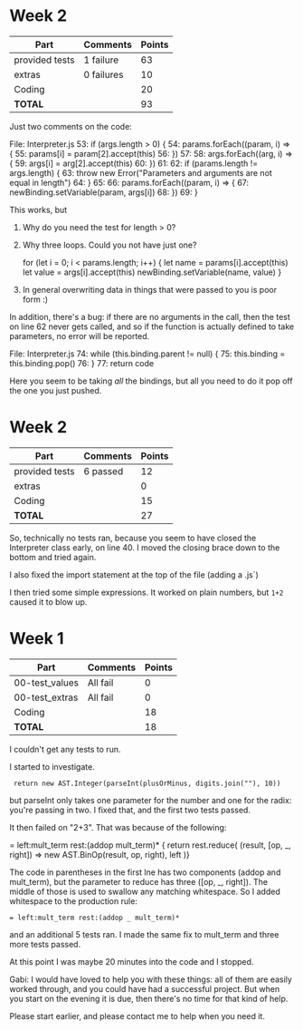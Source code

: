 # Week 2

| Part           | Comments    | Points |
|----------------|-------------|--------|
| provided tests | 1 failure   |     63 |
| extras         | 0 failures  |     10 |  ** wow! **
| Coding         |             |     20 |
| **TOTAL**      |             |     93 |

Just two comments on the code:

File: Interpreter.js
53:       if (args.length > 0) {
54:         params.forEach((param, i) => {
55:           params[i] = param[2].accept(this)
56:         })
57:
58:         args.forEach((arg, i) => {
59:           args[i] = arg[2].accept(this)
60:         })
61:
62:         if (params.length != args.length) {
63:           throw new Error("Parameters and arguments are not equal in length")
64:         }
65:
66:         params.forEach((param, i) => {
67:           newBinding.setVariable(param, args[i])
68:         })
69:       }

This works, but

1. Why do you need the test for length > 0?

2. Why three loops. Could you not have just one?

    for (let i = 0; i < params.length; i++) {
      let name = params[i].accept(this)
      let value = args[i].accept(this)
      newBinding.setVariable(name, value)
    }

3. In general overwriting data in things that were passed to you is poor
   form :)

In addition, there's a bug: if there are no arguments in the call, then
the test on line 62 never gets called, and so if the function is
actually defined to take parameters, no error will be reported.


File: Interpreter.js
74:       while (this.binding.parent != null) {
75:         this.binding = this.binding.pop()
76:       }
77:       return code

Here you seem to be taking _all_ the bindings, but all you need to do it
pop off the one you just pushed.

# Week 2

| Part           | Comments    | Points |
|----------------|-------------|--------|
| provided tests | 6 passed    |     12 |
| extras         |             |      0 |
| Coding         |             |     15 |
| **TOTAL**      |             |     27 |


So, technically no tests ran, because you seem to have closed the
Interpreter class early, on line 40. I moved the closing brace down to
the bottom and tried again.

I also fixed the import statement at the top of the file (adding a .js`)

I then tried some simple expressions. It worked on plain numbers, but
`1+2` caused it to blow up.



# Week 1

| Part           | Comments    | Points |
|----------------|-------------|--------|
| 00-test_values | All fail    |      0 |
| 00-test_extras | All fail    |      0 |
| Coding         |             |     18 |
| **TOTAL**      |             |     18 |

I couldn't get any tests to run.

I started to investigate.

     return new AST.Integer(parseInt(plusOrMinus, digits.join(""), 10))

but parseInt only takes one parameter for the number and one for the
radix: you're passing in two. I fixed that, and the first two tests
passed.

It then failed on "2+3". That was because of the following:

 = left:mult_term rest:(addop mult_term)*
    { return rest.reduce(
      (result, [op, _, right]) => new AST.BinOp(result, op, right),
      left
    )}

The code in parentheses in the first lne has two components (addop and
mult_term), but the parameter to reduce has three ([op, _, right]). The
middle of those is used to swallow any matching whitespace. So I added
whitespace to the production rule:

    = left:mult_term rest:(addop _ mult_term)*

and an additional 5 tests ran. I made the same fix to mult_term and
three more tests passed.

At this point I was maybe 20 minutes into the code and I stopped.

Gabi: I would have loved to help you with these things: all of them are
easily worked through, and you could have had a successful project. But
when you start on the evening it is due, then there's no time for that
kind of help.

Please start earlier, and please contact me to help when you need it.